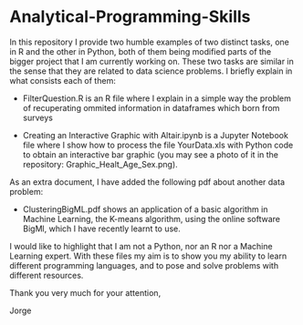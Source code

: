 # Analytical-Programming-Skills
In this repository I provide two humble examples of two distinct tasks, one in R and the other in Python, both of them being modified parts of the bigger project that I am currently working on. These two tasks are similar in the sense that they are related to data science problems. I briefly explain in what consists each of them:

   - FilterQuestion.R is an R file where I explain in a simple way the problem of 
     recuperating ommited information in dataframes which born from surveys
     
   - Creating an Interactive Graphic with Altair.ipynb is a Jupyter Notebook file where I show how to process the file YourData.xls
     with Python code to obtain an interactive bar graphic (you may see a photo of it in the repository: Graphic_Healt_Age_Sex.png).
     
As an extra document, I have added the following pdf about another data problem:

  - ClusteringBigML.pdf shows an application of a basic algorithm in Machine Learning, the K-means algorithm, using the online software BigMl, which I have recently learnt to       use.

I would like to highlight that I am not a Python, nor an R nor a Machine Learning expert. With these files my aim is to show you my ability to learn different programming languages, and to pose and solve problems with different resources.

Thank you very much for your attention,

Jorge
